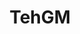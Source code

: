 ---
title: TehGM

menus: header
layout: about-member

# config props
buy_me_a_coffee_description: Want to support me? Buy me a beer!

# cards
cards_side:
 - preset: gaming_rig
   model: Clevo X170KM-G
   cpu: Intel Core i9 11900K
   gpu: Nvidia Geforce RTX 3080
   ram: 2x Corsair Vengeance CM4X16 16GB
   drive:
    - Samsung EVO 960 500MB
    - Corsair MP510 1TB
    - Intel 670p BX500 2TB
   monitor:
    - Acer Predator XB271HU (27", 1440p, 165Hz, 4ms IPS, GSYNC)
    - Clevo X170KM Display (17", 1440p, 165Hz, IPS, GSYNC)
   networkcard: Killer Wi-Fi 6 AX1650
   mouse: Razer Lancehead Tournament Edition
   headset: Corsair HS50
   keyboard: Razer Ornata V2


cards_main:
 - preset: related_images
   limit: 9
 - preset: games_list
---